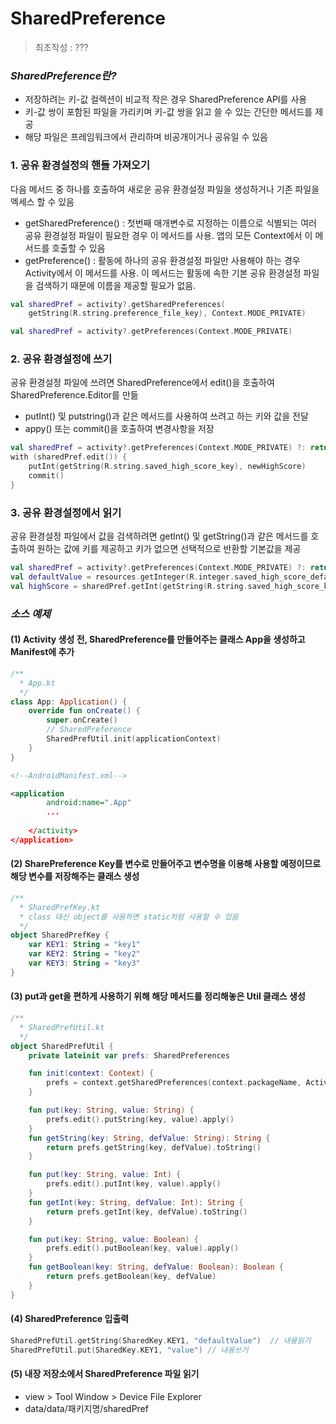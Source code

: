 # SharedPreference

> 최초작성 : ???

### ***SharedPreference란?***
- 저장하려는 키-값 컬렉션이 비교적 작은 경우 SharedPreference API를 사용
- 키-값 쌍이 포함된 파일을 가리키며 키-값 쌍을 읽고 쓸 수 있는 간단한 메서드를 제공
- 해당 파일은 프레임워크에서 관리하며 비공개이거나 공유일 수 있음

### 1. 공유 환경설정의 핸들 가져오기
다음 메서드 중 하나를 호출하여 새로운 공유 환경설정 파일을 생성하거나 기존 파일을 엑세스 할 수 있음

- getSharedPreference() : 첫번째 매개변수로 지정하는 이름으로 식별되는 여러 공유 환경설정 파일이 필요한 경우 이 메서드를 사용. 앱의 모든 Context에서 이 메서드를 호출할 수 있음
- getPreference() : 활동에 하나의 공유 환경설정 파일만 사용해야 하는 경우 Activity에서 이 메서드를 사용. 이 메서드는 활동에 속한 기본 공유 환경설정 파일을 검색하기 때문에 이름을 제공할 필요가 없음.

```kotlin
val sharedPref = activity?.getSharedPreferences(
    getString(R.string.preference_file_key), Context.MODE_PRIVATE)
```
```kotlin
val sharedPref = activity?.getPreferences(Context.MODE_PRIVATE)
```

### 2. 공유 환경설정에 쓰기
공유 환경설정 파일에 쓰려면 SharedPreference에서 edit()을 호출하여 SharedPreference.Editor를 만듦

- putInt() 및 putstring()과 같은 메서드를 사용하여 쓰려고 하는 키와 값을 전달
- appy() 또는 commit()을 호출하여 변경사항을 저장

```kotlin
val sharedPref = activity?.getPreferences(Context.MODE_PRIVATE) ?: return
with (sharedPref.edit()) {
	putInt(getString(R.string.saved_high_score_key), newHighScore)
	commit()
}
```

### 3. 공유 환경설정에서 읽기
공유 환경설정 파일에서 값을 검색하려면 getInt() 및 getString()과 같은 메서드를 호출하여 원하는 값에 키를 제공하고 키가 없으면 선택적으로 반환할 기본값을 제공

```kotlin
val sharedPref = activity?.getPreferences(Context.MODE_PRIVATE) ?: return
val defaultValue = resources.getInteger(R.integer.saved_high_score_default_key)
val highScore = sharedPref.getInt(getString(R.string.saved_high_score_key), defaultValue)
```

### ***소스 예제***
#### **(1) Activity 생성 전, SharedPreference를 만들어주는 클래스 App을 생성하고 Manifest에 추가**
```kotlin
/**
  * App.kt
  */
class App: Application() {
    override fun onCreate() {
        super.onCreate()
        // SharedPreference
        SharedPrefUtil.init(applicationContext)
    }
}
```
```xml
<!--AndroidManifest.xml-->

<application
        android:name=".App"
        ...
        
    </activity>
</application>
```

#### **(2) SharePreference Key를 변수로 만들어주고 변수명을 이용해 사용할 예정이므로 해당 변수를 저장해주는 클래스 생성**
```kotlin
/**
  * SharedPrefKey.kt
  * class 대신 object를 사용하면 static처럼 사용할 수 있음
  */
object SharedPrefKey {
    var KEY1: String = "key1"
    var KEY2: String = "key2"
    var KEY3: String = "key3"
}
```

#### **(3) put과 get을 편하게 사용하기 위해 해당 메서드를 정리해놓은 Util 클래스 생성**

```kotlin
/**
  * SharedPrefUtil.kt
  */
object SharedPrefUtil {
    private lateinit var prefs: SharedPreferences

    fun init(context: Context) {
        prefs = context.getSharedPreferences(context.packageName, Activity.MODE_PRIVATE)
    }

    fun put(key: String, value: String) {
        prefs.edit().putString(key, value).apply()
    }
    fun getString(key: String, defValue: String): String {
        return prefs.getString(key, defValue).toString()
    }

    fun put(key: String, value: Int) {
        prefs.edit().putInt(key, value).apply()
    }
    fun getInt(key: String, defValue: Int): String {
        return prefs.getInt(key, defValue).toString()
    }

    fun put(key: String, value: Boolean) {
        prefs.edit().putBoolean(key, value).apply()
    }
    fun getBoolean(key: String, defValue: Boolean): Boolean {
        return prefs.getBoolean(key, defValue)
    }
}
```

#### **(4) SharedPreference 입출력**
```kotlin
SharedPrefUtil.getString(SharedKey.KEY1, "defaultValue")  // 내용읽기
SharedPrefUtil.put(SharedKey.KEY1, "value") // 내용쓰기
```

#### **(5) 내장 저장소에서 SharedPreference 파일 읽기**
- view > Tool Window > Device File Explorer
- data/data/패키지명/sharedPref